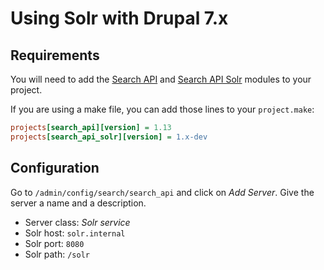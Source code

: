 # Using Solr with Drupal 7.x

## Requirements

You will need to add the [Search
API](https://www.drupal.org/project/search_api) and [Search API
Solr](https://www.drupal.org/project/search_api_solr) modules to your
project.

If you are using a make file, you can add those lines to your
`project.make`:

```ini
projects[search_api][version] = 1.13
projects[search_api_solr][version] = 1.x-dev
```

## Configuration

Go to `/admin/config/search/search_api` and click on *Add Server*. Give
the server a name and a description.

-   Server class: *Solr service*
-   Solr host: `solr.internal`
-   Solr port: `8080`
-   Solr path: `/solr`

